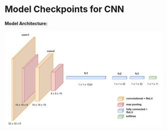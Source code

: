 # Model Checkpoints for CNN

#### Model Architecture:
![Model Architecture](https://github.com/wmkthi/Tensorflow/blob/main/Image%20classification%20with%20SVHN%20Dataset/CNN_architecture.png)
